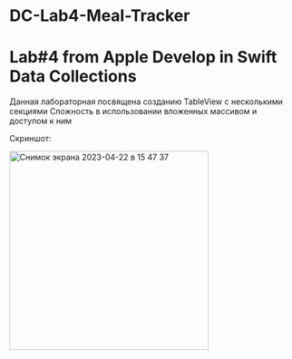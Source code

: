 # DC-Lab4-Meal-Tracker
# Lab#4 from Apple Develop in Swift Data Collections

Данная лабораторная посвящена созданию TableView с несколькими секциями
Сложность в использовании вложенных массивом и доступом к ним

Скриншот:

<img width="351" alt="Снимок экрана 2023-04-22 в 15 47 37" src="https://user-images.githubusercontent.com/78909022/233776790-c5597539-162e-4a4b-bc41-efd7b4795a32.png">
